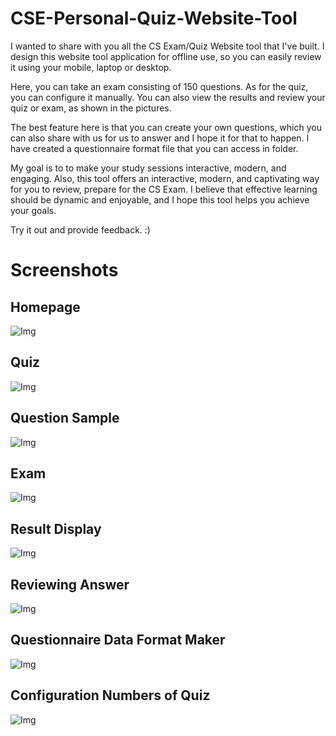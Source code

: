 # CSE-Personal-Quiz-Website-Tool

I wanted to share with you all the CS Exam/Quiz Website tool that I've built. I design this website tool application for offline use, so you can easily review it using your mobile, laptop or desktop. 

Here, you can take an exam consisting of 150 questions. As for the quiz, you can configure it manually. You can also view the results and review your quiz or exam, as shown in the pictures.

The best feature here is that you can create your own questions, which you can also share with us for us to answer and I hope it for that to happen. I have created a questionnaire format file that you can access in folder.

My goal is to to make your study sessions interactive, modern, and engaging. Also, this tool offers an interactive, modern, and captivating way for you to review, prepare for the CS Exam. I believe that effective learning should be dynamic and enjoyable, and I hope this tool helps you achieve your goals.

Try it out and provide feedback. :)

# Screenshots
## Homepage
![Img](https://github.com/Manuuuu21/CSE-Personal-Quiz-Website-Tool/blob/main/CSE_Quiz_Web/img/screenshots/homepage.png)
## Quiz
![Img](https://github.com/Manuuuu21/CSE-Personal-Quiz-Website-Tool/blob/main/CSE_Quiz_Web/img/screenshots/quiz1.png)
## Question Sample
![Img](https://github.com/Manuuuu21/CSE-Personal-Quiz-Website-Tool/blob/main/CSE_Quiz_Web/img/screenshots/question_example.png)
## Exam
![Img](https://github.com/Manuuuu21/CSE-Personal-Quiz-Website-Tool/blob/main/CSE_Quiz_Web/img/screenshots/exam.png)
## Result Display
![Img](https://github.com/Manuuuu21/CSE-Personal-Quiz-Website-Tool/blob/main/CSE_Quiz_Web/img/screenshots/result_display.png)
## Reviewing Answer
![Img](https://github.com/Manuuuu21/CSE-Personal-Quiz-Website-Tool/blob/main/CSE_Quiz_Web/img/screenshots/review_ans.png)
## Questionnaire Data Format Maker
![Img](https://github.com/Manuuuu21/CSE-Personal-Quiz-Website-Tool/blob/main/CSE_Quiz_Web/img/screenshots/questionnaire_format_maker.png)
## Configuration Numbers of Quiz
![Img](https://github.com/Manuuuu21/CSE-Personal-Quiz-Website-Tool/blob/main/CSE_Quiz_Web/img/screenshots/config_quiz.png)
